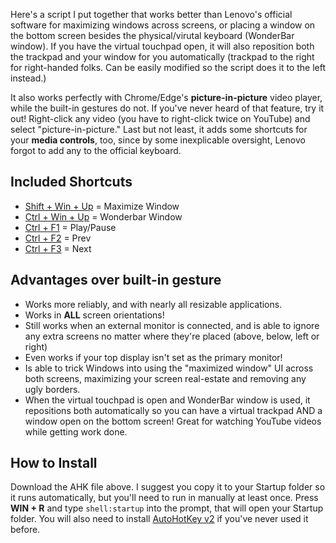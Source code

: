 Here's a script I put together that works better than Lenovo's official software for maximizing windows across screens, or placing a window on the bottom screen besides the physical/virutal keyboard (WonderBar window). If you have the virtual touchpad open, it will also reposition both the trackpad and your window for you automatically (trackpad to the right for right-handed folks. Can be easily modified so the script does it to the left instead.)

It also works perfectly with Chrome/Edge's **picture-in-picture** video player, while the built-in gestures do not. If you've never heard of that feature, try it out! Right-click any video (you have to right-click twice on YouTube) and select "picture-in-picture." Last but not least, it adds some shortcuts for your **media controls**, too, since by some inexplicable oversight, Lenovo forgot to add any to the official keyboard.

## Included Shortcuts
- <u>Shift + Win + Up</u> = Maximize Window
- <u>Ctrl + Win + Up</u> = Wonderbar Window
- <u>Ctrl + F1</u> = Play/Pause
- <u>Ctrl + F2</u> = Prev
- <u>Ctrl + F3</u> = Next

## Advantages over built-in gesture
- Works more reliably, and with nearly all resizable applications.
- Works in **ALL** screen orientations!
- Still works when an external monitor is connected, and is able to ignore any extra screens no matter where they're placed (above, below, left or right)
- Even works if your top display isn't set as the primary monitor!
- Is able to trick Windows into using the "maximized window" UI across both screens, maximizing your screen real-estate and removing any ugly borders.
- When the virtual touchpad is open and WonderBar window is used, it repositions both automatically so you can have a virtual trackpad AND a window open on the bottom screen! Great for watching YouTube videos while getting work done.

## How to Install
Download the AHK file above. I suggest you copy it to your Startup folder so it runs automatically, but you'll need to run in manually at least once. Press **WIN + R** and type `shell:startup` into the prompt, that will open your Startup folder. You will also need to install [AutoHotKey v2](https://autohotkey.com) if you've never used it before.

